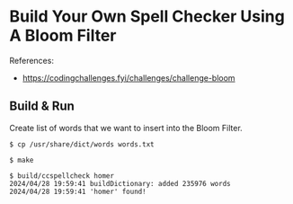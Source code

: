 # Build Your Own Spell Checker Using A Bloom Filter

References:
- https://codingchallenges.fyi/challenges/challenge-bloom


## Build & Run

Create list of words that we want to insert into the Bloom Filter.

```console
$ cp /usr/share/dict/words words.txt
```

```console
$ make
```

```console
$ build/ccspellcheck homer
2024/04/28 19:59:41 buildDictionary: added 235976 words
2024/04/28 19:59:41 'homer' found!
```
